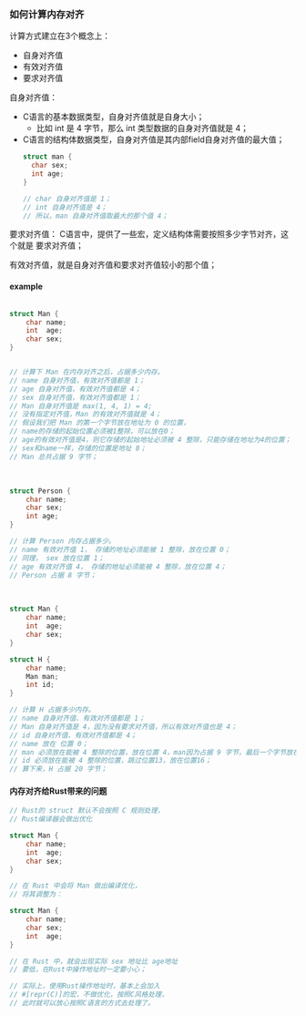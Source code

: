 ### 如何计算内存对齐
计算方式建立在3个概念上：
* 自身对齐值
* 有效对齐值
* 要求对齐值

自身对齐值：

* C语言的基本数据类型，自身对齐值就是自身大小；
  * 比如 int 是 4 字节，那么 int 类型数据的自身对齐值就是 4；
* C语言的结构体数据类型，自身对齐值是其内部field自身对齐值的最大值；
  ```c 
  struct man {
    char sex;
    int age;
  }

  // char 自身对齐值是 1；
  // int 自身对齐值是 4；
  // 所以，man 自身对齐值取最大的那个值 4；
  ```

要求对齐值：
C语言中，提供了一些宏，定义结构体需要按照多少字节对齐，这个就是 要求对齐值；

有效对齐值，就是自身对齐值和要求对齐值较小的那个值；

#### example
```c   

struct Man {
    char name;
    int  age;
    char sex;
}


// 计算下 Man 在内存对齐之后，占据多少内存。
// name 自身对齐值，有效对齐值都是 1；
// age 自身对齐值，有效对齐值都是 4；
// sex 自身对齐值，有效对齐值都是 1；
// Man 自身对齐值是 max(1, 4, 1) = 4;
// 没有指定对齐值，Man 的有效对齐值就是 4；
// 假设我们把 Man 的第一个字节放在地址为 0 的位置，
// name的存储的起始位置必须被1整除，可以放在0；
// age的有效对齐值是4，则它存储的起始地址必须被 4 整除，只能存储在地址为4的位置；
// sex和name一样，存储的位置是地址 8；
// Man 总共占据 9 字节；
```
<br>

```c   
struct Person {
    char name;
    char sex;
    int age;
}

// 计算 Person 内存占据多少。
// name 有效对齐值 1， 存储的地址必须能被 1 整除，放在位置 0；
// 同理， sex 放在位置 1；
// age 有效对齐值 4， 存储的地址必须能被 4 整除，放在位置 4；
// Person 占据 8 字节；
```
<br>

```c  
struct Man {
    char name;
    int  age;
    char sex;
}

struct H {
    char name;
    Man man;
    int id;
}

// 计算 H 占据多少内存。
// name 自身对齐值、有效对齐值都是 1；
// Man 自身对齐值是 4，因为没有要求对齐值，所以有效对齐值也是 4；
// id 自身对齐值、有效对齐值都是 4；
// name 放在 位置 0；
// man 必须放在能被 4 整除的位置，放在位置 4，man因为占据 9 字节，最后一个字节放在 位置 12；
// id 必须放在能被 4 整除的位置，跳过位置13，放在位置16；
// 算下来，H 占据 20 字节；

```

#### 内存对齐给Rust带来的问题
```c  
// Rust的 struct 默认不会按照 C 规则处理，
// Rust编译器会做出优化

struct Man {
    char name;
    int  age;
    char sex;
}

// 在 Rust 中会将 Man 做出编译优化，
// 将其调整为：

struct Man {
    char name;
    char sex;
    int  age;
}

// 在 Rust 中，就会出现实际 sex 地址比 age地址
// 要低，在Rust中操作地址时一定要小心；

// 实际上，使用Rust操作地址时，基本上会加入
// #[repr(C)]的宏，不做优化，按照C风格处理，
// 此时就可以放心按照C语言的方式去处理了。
```
